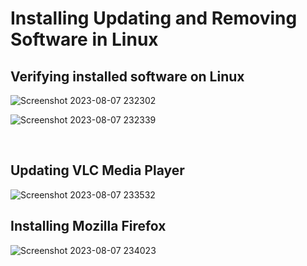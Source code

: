 # Installing Updating and Removing Software in Linux


 

<h2>Verifying installed software on Linux</h2>

![Screenshot 2023-08-07 232302](https://github.com/Aaron504/Installing-Updating-and-Removing-Software-in-Linux/assets/141078110/83067737-c4bf-412b-a7ca-4ebcf584dd4e)

![Screenshot 2023-08-07 232339](https://github.com/Aaron504/Installing-Updating-and-Removing-Software-in-Linux/assets/141078110/1b239d7a-11e8-4566-8abf-3d2c0065075d)

<br />


<h2>Updating VLC Media Player</h2>

 ![Screenshot 2023-08-07 233532](https://github.com/Aaron504/Installing-Updating-and-Removing-Software-in-Linux/assets/141078110/8e5e964f-0c7e-40e1-b14f-02c52e39fb7e)

  

<h2>Installing Mozilla Firefox</h2>

![Screenshot 2023-08-07 234023](https://github.com/Aaron504/Installing-Updating-and-Removing-Software-in-Linux/assets/141078110/855e9732-d6b8-4e27-bb04-e5b08b70004e)




 

